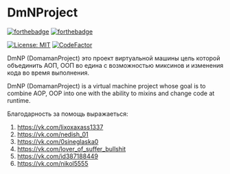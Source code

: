 # DmNProject
[![forthebadge](https://forthebadge.com/images/badges/open-source.svg)](https://forthebadge.com)
[![forthebadge](https://forthebadge.com/images/badges/0-percent-optimized.svg)](https://forthebadge.com)

[![License: MIT](https://img.shields.io/badge/license-MIT-blue.svg)](LICENSE)
[![CodeFactor](https://www.codefactor.io/repository/github/domaman202/dmnproject/badge)](https://www.codefactor.io/repository/github/domaman202/dmnproject)

DmNP (DomamanProject) это проект виртуальной машины цель которой объединить АОП, ООП во едина с возможностью миксинов и изменения кода во время выполнения.

DmNP (DomamanProject) is a virtual machine project whose goal is to combine AOP, OOP into one with the ability to mixins and change code at runtime.

Благодарность за помощь выражаеться:
1. https://vk.com/lixoxaxass1337
2. https://vk.com/nedish_01
3. https://vk.com/0sineglaska0
4. https://vk.com/lover_of_suffer_bullshit
5. https://vk.com/id387188449
6. https://vk.com/nikol5555
